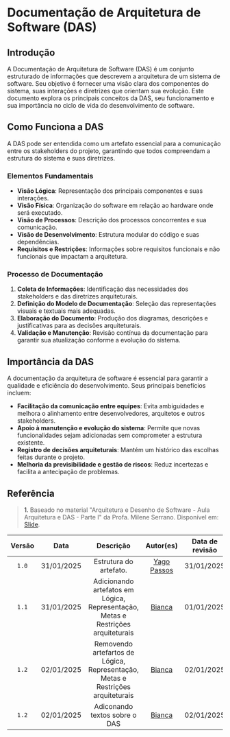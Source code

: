 # Documentação de Arquitetura de Software (DAS)

## Introdução
A Documentação de Arquitetura de Software (DAS) é um conjunto estruturado de informações que descrevem a arquitetura de um sistema de software. Seu objetivo é fornecer uma visão clara dos componentes do sistema, suas interações e diretrizes que orientam sua evolução. Este documento explora os principais conceitos da DAS, seu funcionamento e sua importância no ciclo de vida do desenvolvimento de software.

## Como Funciona a DAS
A DAS pode ser entendida como um artefato essencial para a comunicação entre os stakeholders do projeto, garantindo que todos compreendam a estrutura do sistema e suas diretrizes.

### Elementos Fundamentais
- **Visão Lógica**: Representação dos principais componentes e suas interações.
- **Visão Física**: Organização do software em relação ao hardware onde será executado.
- **Visão de Processos**: Descrição dos processos concorrentes e sua comunicação.
- **Visão de Desenvolvimento**: Estrutura modular do código e suas dependências.
- **Requisitos e Restrições**: Informações sobre requisitos funcionais e não funcionais que impactam a arquitetura.

### Processo de Documentação
1. **Coleta de Informações**: Identificação das necessidades dos stakeholders e das diretrizes arquiteturais.
2. **Definição do Modelo de Documentação**: Seleção das representações visuais e textuais mais adequadas.
3. **Elaboração do Documento**: Produção dos diagramas, descrições e justificativas para as decisões arquiteturais.
4. **Validação e Manutenção**: Revisão contínua da documentação para garantir sua atualização conforme a evolução do sistema.

## Importância da DAS
A documentação da arquitetura de software é essencial para garantir a qualidade e eficiência do desenvolvimento. Seus principais benefícios incluem:
- **Facilitação da comunicação entre equipes**: Evita ambiguidades e melhora o alinhamento entre desenvolvedores, arquitetos e outros stakeholders.
- **Apoio à manutenção e evolução do sistema**: Permite que novas funcionalidades sejam adicionadas sem comprometer a estrutura existente.
- **Registro de decisões arquiteturais**: Mantém um histórico das escolhas feitas durante o projeto.
- **Melhoria da previsibilidade e gestão de riscos**: Reduz incertezas e facilita a antecipação de problemas.

## Referência
> <a>1.</a> Baseado no material "Arquitetura e Desenho de Software - Aula Arquitetura e DAS - Parte I" da Profa. Milene Serrano. Disponível em: [Slide](https://aprender3.unb.br/pluginfile.php/2928961/mod_page/content/1/Arquitetura%20e%20Desenho%20de%20Software%20-%20Aula%20Arquitetura%20e%20DAS%20-%20Parte%20I%20-%20Profa.%20Milene.pdf). <br>

| Versão | Data | Descrição | Autor(es) | Data de revisão | Revisor(es) |
| :-: | :-: | :-: | :-: | :-: | :-: |
| `1.0` | 31/01/2025  | Estrutura do artefato. | [Yago Passos](https://github.com/yagompassos) | 31/01/2025  |[Bianca](https://github.com/BiancaPatrocinio7) |
| `1.1` | 31/01/2025  | Adicionando artefatos em Lógica, Representação, Metas e Restrições arquiteturais | [Bianca](https://github.com/BiancaPatrocinio7)  | 01/01/2025  |  [Vitor Feijó](https://github.com/vitorfleonardo)|
| `1.2` | 02/01/2025  | Removendo artefartos de  Lógica, Representação, Metas e Restrições arquiteturais | [Bianca](https://github.com/BiancaPatrocinio7)  | 02/01/2025  |  [Vitor Feijó](https://github.com/vitorfleonardo) |
| `1.2` | 02/01/2025  | Adiconando textos sobre o DAS | [Bianca](https://github.com/BiancaPatrocinio7)  | 02/01/2025  | [Gabriel Moura](https://github.com/thegm445) |